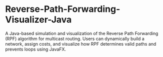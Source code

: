 # Reverse-Path-Forwarding-Visualizer-Java
A Java-based simulation and visualization of the Reverse Path Forwarding (RPF) algorithm for multicast routing. Users can dynamically build a network, assign costs, and visualize how RPF determines valid paths and prevents loops using JavaFX.
